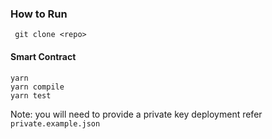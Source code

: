 ### How to Run

```
 git clone <repo>
```

#### Smart Contract

```
yarn
yarn compile
yarn test
```

Note: you will need to provide a private key deployment refer `private.example.json`
